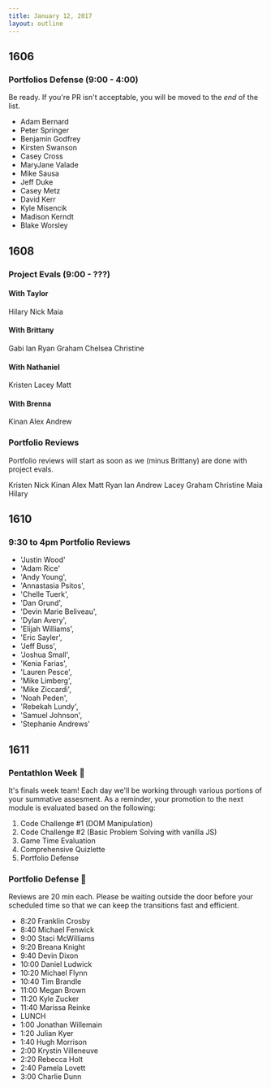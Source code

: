 ```yaml
---
title: January 12, 2017
layout: outline
---
```


## 1606

### Portfolios Defense (9:00 - 4:00)

Be ready. If you're PR isn't acceptable, you will be moved to the _end_ of the list.

- Adam Bernard
- Peter Springer
- Benjamin Godfrey
- Kirsten Swanson
- Casey Cross
- MaryJane Valade
- Mike Sausa
- Jeff Duke
- Casey Metz
- David Kerr
- Kyle Misencik
- Madison Kerndt
- Blake Worsley

## 1608

### Project Evals (9:00 - ???)

#### With Taylor
Hilary
Nick
Maia

#### With Brittany
Gabi
Ian
Ryan
Graham
Chelsea
Christine

#### With Nathaniel
Kristen
Lacey
Matt

#### With Brenna
Kinan
Alex
Andrew

### Portfolio Reviews

Portfolio reviews will start as soon as we (minus Brittany) are done with project evals.  

Kristen
Nick
Kinan
Alex
Matt
Ryan
Ian
Andrew
Lacey
Graham
Christine
Maia
Hilary

## 1610

### 9:30 to 4pm Portfolio Reviews

* 'Justin Wood'
* 'Adam Rice'
* 'Andy Young',
* 'Annastasia Psitos',
* 'Chelle Tuerk',
* 'Dan Grund',
* 'Devin Marie Beliveau',
* 'Dylan Avery',
* 'Elijah Williams',
* 'Eric Sayler',
* 'Jeff Buss',
* 'Joshua Small',
* 'Kenia Farias',
* 'Lauren Pesce',
* 'Mike Limberg',
* 'Mike Ziccardi',
* 'Noah Peden',
* 'Rebekah Lundy',
* 'Samuel Johnson',
* 'Stephanie Andrews'

## 1611

### Pentathlon Week :space_invader:
It's finals week team! Each day we'll be working through various portions of your summative assesment. As a reminder, your promotion to the next module is evaluated based on the following:

1. Code Challenge #1 (DOM Manipulation)
2. Code Challenge #2 (Basic Problem Solving with vanilla JS)
3. Game Time Evaluation
4. Comprehensive Quizlette
5. Portfolio Defense

### Portfolio Defense :muscle:
Reviews are 20 min each. Please be waiting outside the door before your scheduled time so that we can keep the transitions fast and efficient.

- 8:20 Franklin Crosby
- 8:40 Michael Fenwick
- 9:00 Staci McWilliams
- 9:20 Breana Knight
- 9:40 Devin Dixon
- 10:00 Daniel Ludwick
- 10:20 Michael Flynn
- 10:40 Tim Brandle
- 11:00 Megan Brown
- 11:20 Kyle Zucker
- 11:40 Marissa Reinke
- LUNCH
- 1:00 Jonathan Willemain
- 1:20 Julian Kyer
- 1:40 Hugh Morrison
- 2:00 Krystin Villeneuve
- 2:20 Rebecca Holt
- 2:40 Pamela Lovett
- 3:00 Charlie Dunn
